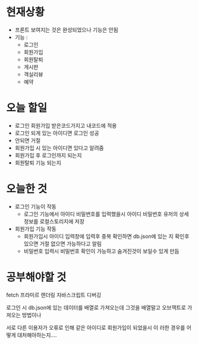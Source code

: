 # 현재상황

- 프론트 보여지는 것은 완성되었으나 기능은 안됨
- 기능 :
    - 로그인
    - 회원가입
    - 회원탈퇴
    - 게시판
    - 객실리뷰
    - 예약

# 오늘 할일

- 로그인 회원가입 받은코드가지고 내코드에 적용
- 로그인 되게 있는 아이디면 로그인 성공
- 안되면 거절
- 회원가입 시 있는 아이디면 있다고 알려줌
- 회원가입 후 로그인까지 되는지
- 회원탈퇴 기능 되는지

# 오늘한 것

- 로그인 기능이 작동
    - 로그인 기능에서 아이디 비밀번호를 입력했을시 아이디 비밀번호 유저의 상세 정보를 로컬스토리지에 저장
- 회원가입 기능 작동
    - 회원가입시 아이디 입력창에 입력후 중복 확인하면 db.json에 있는 지 확인후 있으면 거절 없으면 가능하다고 알림
    - 비밀번호 입력시 비밀번호 확인이 가능하고 숨겨진것이 보일수 있게 만듬

# 공부해야할 것

fetch 프라미르 렌더링 자바스크립트 디버깅 

로그인 시 db.json에 있는 데이터를 배열로 가져오는데 그것을 배열말고 오브잭트로 가져오는 방법이나 

서로 다른 이용자가 오류로 인해 같은 아이디로 회원가입이 되었을시 이 러한 경우를 어떻게 대처해야하는지….